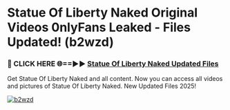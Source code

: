 # Statue Of Liberty Naked Original Videos 0nlyFans Leaked - Files Updated! (b2wzd)

<h3>🔴 CLICK HERE 🌐==►► <a href="https://tinyurl.com/yckcrads" rel="nofollow">Statue Of Liberty Naked Updated Files</a></h3>

Get Statue Of Liberty Naked and all content. Now you can access all videos and pictures of Statue Of Liberty Naked. New Updated Files 2025!

[![b2wzd](https://i.imgur.com/hpKpOFt.gif)](https://tinyurl.com/yckcrads)
